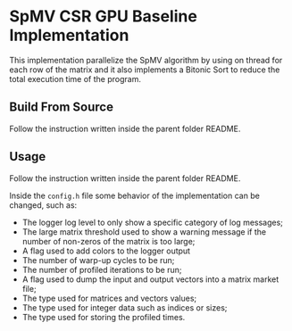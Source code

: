 # SpMV CSR GPU Baseline Implementation

This implementation parallelize the SpMV algorithm by using on thread for each
row of the matrix and it also implements a Bitonic Sort to reduce the total
execution time of the program.

## Build From Source

Follow the instruction written inside the parent folder README.

## Usage

Follow the instruction written inside the parent folder README.

Inside the `config.h` file some behavior of the implementation can be changed,
such as:
- The logger log level to only show a specific category of log messages;
- The large matrix threshold used to show a warning message if the number of non-zeros of the matrix is too large;
- A flag used to add colors to the logger output
- The number of warp-up cycles to be run;
- The number of profiled iterations to be run;
- A flag used to dump the input and output vectors into a matrix market file;
- The type used for matrices and vectors values;
- The type used for integer data such as indices or sizes;
- The type used for storing the profiled times.
